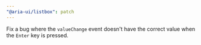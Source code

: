 ```yaml
---
"@aria-ui/listbox": patch
---
```


Fix a bug where the `valueChange` event doesn't have the correct value when the `Enter` key is pressed.
